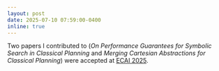 ```yaml
---
layout: post
date: 2025-07-10 07:59:00-0400
inline: true
---
```


Two papers I contributed to (<i>On Performance Guarantees for Symbolic Search in Classical Planning</i> and <i>Merging Cartesian Abstractions for Classical Planning</i>) were accepted at <a href="https://ecai2025.org/">ECAI 2025</a>.
